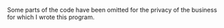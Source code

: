 Some parts of the code have been omitted for the privacy of the business for which I wrote this program.
